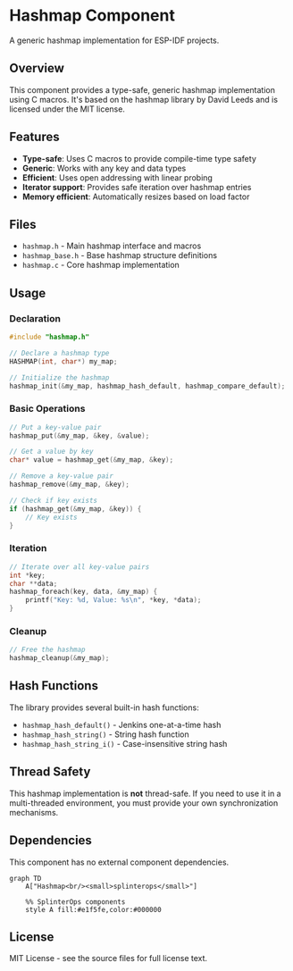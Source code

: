 # Hashmap Component

A generic hashmap implementation for ESP-IDF projects.

## Overview

This component provides a type-safe, generic hashmap implementation using C macros. It's based on the hashmap library by David Leeds and is licensed under the MIT license.

## Features

- **Type-safe**: Uses C macros to provide compile-time type safety
- **Generic**: Works with any key and data types
- **Efficient**: Uses open addressing with linear probing
- **Iterator support**: Provides safe iteration over hashmap entries
- **Memory efficient**: Automatically resizes based on load factor

## Files

- `hashmap.h` - Main hashmap interface and macros
- `hashmap_base.h` - Base hashmap structure definitions
- `hashmap.c` - Core hashmap implementation

## Usage

### Declaration

```c
#include "hashmap.h"

// Declare a hashmap type
HASHMAP(int, char*) my_map;

// Initialize the hashmap
hashmap_init(&my_map, hashmap_hash_default, hashmap_compare_default);
```

### Basic Operations

```c
// Put a key-value pair
hashmap_put(&my_map, &key, &value);

// Get a value by key
char* value = hashmap_get(&my_map, &key);

// Remove a key-value pair
hashmap_remove(&my_map, &key);

// Check if key exists
if (hashmap_get(&my_map, &key)) {
    // Key exists
}
```

### Iteration

```c
// Iterate over all key-value pairs
int *key;
char **data;
hashmap_foreach(key, data, &my_map) {
    printf("Key: %d, Value: %s\n", *key, *data);
}
```

### Cleanup

```c
// Free the hashmap
hashmap_cleanup(&my_map);
```

## Hash Functions

The library provides several built-in hash functions:

- `hashmap_hash_default()` - Jenkins one-at-a-time hash
- `hashmap_hash_string()` - String hash function
- `hashmap_hash_string_i()` - Case-insensitive string hash

## Thread Safety

This hashmap implementation is **not** thread-safe. If you need to use it in a multi-threaded environment, you must provide your own synchronization mechanisms.

## Dependencies

This component has no external component dependencies.

```mermaid
graph TD
    A["Hashmap<br/><small>splinterops</small>"]

    %% SplinterOps components
    style A fill:#e1f5fe,color:#000000
```

## License

MIT License - see the source files for full license text.
